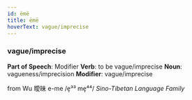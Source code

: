 ```yaml
---
id: ëmë
title: ëmë
hoverText: vague/imprecise
---
```


### vague/imprecise

**Part of Speech**: Modifier
**Verb**: to be vague/imprecise
**Noun**: vagueness/imprecision
**Modifier**: vague/imprecise

from Wu 曖昧 e-me /e̞³³ me̞⁴⁴/
*Sino-Tibetan Language Family*